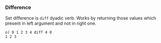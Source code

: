 ### Difference

Set difference is ```diff``` dyadic verb. Works by returning those values which present in left argument and not in right one.

```o
o) 0 1 2 3 4 diff 4 0
1 2 3
```

